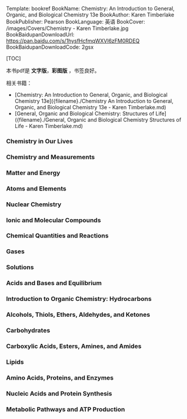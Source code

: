 Template: bookref
BookName: Chemistry: An Introduction to General, Organic, and Biological Chemistry 13e
BookAuthor: Karen Timberlake
BookPublisher: Pearson
BookLanguage: 英语
BookCover: /images/Covers/Chemistry - Karen Timberlake.jpg
BookBaidupanDownloadUrl: https://pan.baidu.com/s/1hysfHcfmqWXVl6zFM0RDEQ 
BookBaidupanDownloadCode: 2gsx

[TOC]

本书pdf是 **文字版**，**彩图版** ，书签良好。

相关书籍：

- [Chemistry: An Introduction to General, Organic, and Biological Chemistry 13e]({filename}./Chemistry An Introduction to General, Organic, and Biological Chemistry 13e - Karen Timberlake.md)
- [General, Organic and Biological Chemistry: Structures of Life]({filename}./General, Organic and Biological Chemistry Structures of Life - Karen Timberlake.md)

### Chemistry in Our Lives 

### Chemistry and Measurements 

### Matter and Energy 

### Atoms and Elements 

### Nuclear Chemistry 

### Ionic and Molecular Compounds 

### Chemical Quantities and Reactions 

### Gases 

### Solutions 

### Acids and Bases and Equilibrium 

### Introduction to Organic Chemistry: Hydrocarbons 

### Alcohols, Thiols, Ethers, Aldehydes, and Ketones 

### Carbohydrates 

### Carboxylic Acids, Esters, Amines, and Amides 

### Lipids 

### Amino Acids, Proteins, and Enzymes 

### Nucleic Acids and Protein Synthesis 

### Metabolic Pathways and ATP Production
